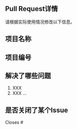 ## Pull Request详情
请根据实际使用情况修改以下信息。

## 项目名称

## 项目编号

## 解决了哪些问题
1. XXX
2. XXX
...

## 是否关闭了某个Issue
Closes #
